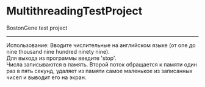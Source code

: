 # MultithreadingTestProject
BostonGene test project
***
Использование:
Вводите числительные на английском языке (от one до nine thousand nine hundred ninety nine).  
Для выхода из программы введите 'stop'.  
Числа записываются в память. Второй поток обращается к памяти один раз в пять секунд, удаляет из
памяти самое маленькое из записанных чисел и выводит его на экран.
